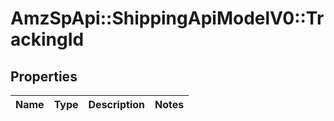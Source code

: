 # AmzSpApi::ShippingApiModelV0::TrackingId

## Properties
Name | Type | Description | Notes
------------ | ------------- | ------------- | -------------

